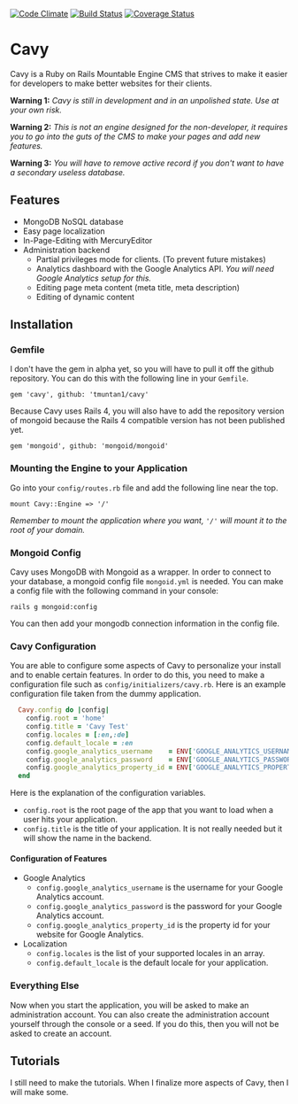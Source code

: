 [![Code Climate](https://codeclimate.com/github/tmuntan1/cavy.png)](https://codeclimate.com/github/tmuntan1/cavy)
[![Build Status](https://travis-ci.org/tmuntan1/cavy.png)](https://travis-ci.org/tmuntan1/cavy)
[![Coverage Status](https://coveralls.io/repos/tmuntan1/cavy/badge.png?branch=master)](https://coveralls.io/r/tmuntan1/cavy)

# Cavy

Cavy is a Ruby on Rails Mountable Engine CMS that strives to make it easier for developers to make better websites for their clients.

**Warning 1:**
*Cavy is still in development and in an unpolished state.  Use at your own risk.*

**Warning 2:**
*This is not an engine designed for the non-developer, it requires you to go into the guts of the CMS to make your pages and add new features.*

**Warning 3:**
*You will have to remove active record if you don't want to have a secondary useless database.*

## Features

* MongoDB NoSQL database
* Easy page localization
* In-Page-Editing with MercuryEditor
* Administration backend
    * Partial privileges mode for clients. (To prevent future mistakes)
    * Analytics dashboard with the Google Analytics API.  *You will need Google Analytics setup for this.*
    * Editing page meta content (meta title, meta description)
    * Editing of dynamic content

## Installation

### Gemfile

I don't have the gem in alpha yet, so you will have to pull it off the github repository.  You can do this with the following line in your `Gemfile`.

    gem 'cavy', github: 'tmuntan1/cavy'

Because Cavy uses Rails 4, you will also have to add the repository version of mongoid because the Rails 4 compatible version has not been published yet.

    gem 'mongoid', github: 'mongoid/mongoid'

### Mounting the Engine to your Application

Go into your `config/routes.rb` file and add the following line near the top.

    mount Cavy::Engine => '/'

*Remember to mount the application where you want, `'/'` will mount it to the root of your domain.*

### Mongoid Config

Cavy uses MongoDB with Mongoid as a wrapper. In order to connect to your database, a mongoid config file `mongoid.yml` is needed.  You can make a config file with the following command in your console:

    rails g mongoid:config

You can then add your mongodb connection information in the config file.

### Cavy Configuration

You are able to configure some aspects of Cavy to personalize your install and to enable certain features.  In order to do this, you need to make a configuration file such as `config/initializers/cavy.rb`. Here is an example configuration file taken from the dummy application.

```ruby
  Cavy.config do |config|
    config.root = 'home'
    config.title = 'Cavy Test'
    config.locales = [:en,:de]
    config.default_locale = :en
    config.google_analytics_username    = ENV['GOOGLE_ANALYTICS_USERNAME']
    config.google_analytics_password    = ENV['GOOGLE_ANALYTICS_PASSWORD']
    config.google_analytics_property_id = ENV['GOOGLE_ANALYTICS_PROPERTY_ID']
  end
```

Here is the explanation of the configuration variables.

* `config.root` is the root page of the app that you want to load when a user hits your application.
* `config.title` is the title of your application.  It is not really needed but it will show the name in the backend.

#### Configuration of Features

* Google Analytics
    * `config.google_analytics_username` is the username for your Google Analytics account.
    * `config.google_analytics_password` is the password for your Google Analytics account.
    * `config.google_analytics_property_id` is the property id for your website for Google Analytics.
* Localization
    * `config.locales` is the list of your supported locales in an array.
    * `config.default_locale` is the default locale for your application.

### Everything Else

Now when you start the application, you will be asked to make an administration account.  You can also create the administration account yourself through the console or a seed.  If you do this, then you will not be asked to create an account.

## Tutorials

I still need to make the tutorials.  When I finalize more aspects of Cavy, then I will make some.